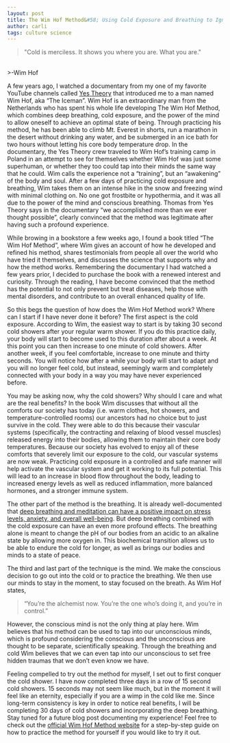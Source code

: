 ```yaml
---
layout: post
title: The Wim Hof Method&#58; Using Cold Exposure and Breathing to Ignite the Human Potential
author: carli
tags: culture science
---
```


>"Cold is merciless. It shows you where you are. What you are." 
<br>
>-Wim Hof

A few years ago, I watched a documentary from my one of my favorite YouTube channels called [Yes Theory](https://www.youtube.com/watch?v=8cvhwquPqJ0) that introduced me to a man named Wim Hof, aka “The Iceman”. Wim Hof is an extraordinary man from the Netherlands who has spent his whole life developing The Wim Hof Method, which combines deep breathing, cold exposure, and the power of the mind to allow oneself to achieve an optimal state of being. Through practicing his method, he has been able to climb Mt. Everest in shorts, run a marathon in the desert without drinking any water, and be submerged in an ice bath for two hours without letting his core body temperature drop. In the documentary, the Yes Theory crew traveled to Wim Hof’s training camp in Poland in an attempt to see for themselves whether Wim Hof was just some superhuman, or whether they too could tap into their minds the same way that he could. Wim calls the experience not a “training”, but an “awakening” of the body and soul. After a few days of practicing cold exposure and breathing, Wim takes them on an intense hike in the snow and freezing wind with minimal clothing on. No one got frostbite or hypothermia, and it was all due to the power of the mind and conscious breathing. Thomas from Yes Theory says in the documentary “we accomplished more than we ever thought possible”, clearly convinced that the method was legitimate after having such a profound experience. 

While browing in a bookstore a few weeks ago, I found a book titled “The Wim Hof Method”, where Wim gives an account of how he developed and refined his method, shares testimonials from people all over the world who have tried it themselves, and discusses the science that supports why and how the method works. Remembering the documentary I had watched a few years prior, I decided to purchase the book with a renewed interest and curiosity. Through the reading, I have become convinced that the method has the potential to not only prevent but treat diseases, help those with mental disorders, and contribute to an overall enhanced quality of life. 

So this begs the question of how does the Wim Hof Method work? Where can I start if I have never done it before? The first aspect is the cold exposure. According to Wim, the easiest way to start is by taking 30 second cold showers after your regular warm shower. If you do this practice daily, your body will start to become used to this duration after about a week. At this point you can then increase to one minute of cold showers. After another week, if you feel comfortable, increase to one minute and thirty seconds. You will notice how after a while your body will start to adapt and you will no longer feel cold, but instead, seemingly warm and completely connected with your body in a way you may have never experienced before. 

You may be asking now, why the cold showers? Why should I care and what are the real benefits? In the book Wim discusses that without all the comforts our society has today (i.e. warm clothes, hot showers, and temperature-controlled rooms) our ancestors had no choice but to just survive in the cold. They were able to do this because their vascular systems (specifically, the contracting and relaxing of blood vessel muscles) released energy into their bodies, allowing them to maintain their core body temperatures. Because our society has evolved to enjoy all of these comforts that severely limit our exposure to the cold, our vascular systems are now weak. Practicing cold exposure in a controlled and safe manner will help activate the vascular system and get it working to its full potential. This will lead to an increase in blood flow throughout the body, leading to increased energy levels as well as reduced inflammation, more balanced hormones, and a stronger immune system. 

The other part of the method is the breathing. It is already well-documented that [deep breathing and meditation can have a positive impact on stress levels, anxiety, and overall well-being](https://www.health.harvard.edu/mind-and-mood/relaxation-techniques-breath-control-helps-quell-errant-stress-response). But deep breathing combined with the cold exposure can have an even more profound effects. The breathing alone is meant to change the pH of our bodies from an acidic to an alkaline state by allowing more oxygen in. This biochemical transition allows us to be able to endure the cold for longer, as well as brings our bodies and minds to a state of peace. 

The third and last part of the technique is the mind. We make the conscious decision to go out into the cold or to practice the breathing. We then use our minds to stay in the moment, to stay focused on the breath. As Wim Hof states,

>“You’re the alchemist now. You’re the one who’s doing it, and you’re in control.”

However, the conscious mind is not the only thing at play here. Wim believes that his method can be used to tap into our unconscious minds, which is profound considering the conscious and the unconscious are thought to be separate, scientifically speaking. Through the breathing and cold Wim believes that we can even tap into our unconscious to set free hidden traumas that we don’t even know we have.

Feeling compelled to try out the method for myself, I set out to first conquer the cold shower. I have now completed three days in a row of 15 second cold showers. 15 seconds may not seem like much, but in the moment it will feel like an eternity, especially if you are a wimp in the cold like me. Since long-term consistency is key in order to notice real benefits, I will be completing 30 days of cold showers and incorporating the deep breathing. Stay tuned for a future blog post documenting my experience! Feel free to check out the [official Wim Hof Method website](https://www.wimhofmethod.com/) for a step-by-step guide on how to practice the method for yourself if you would like to try it out. 

